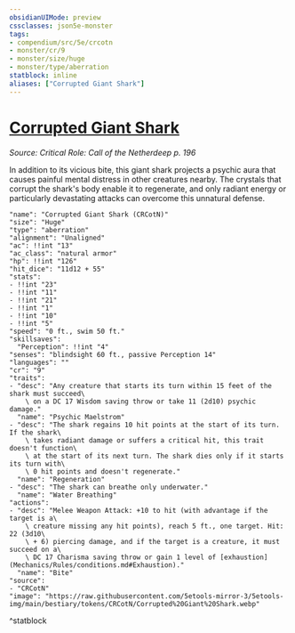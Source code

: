 ```yaml
---
obsidianUIMode: preview
cssclasses: json5e-monster
tags:
- compendium/src/5e/crcotn
- monster/cr/9
- monster/size/huge
- monster/type/aberration
statblock: inline
aliases: ["Corrupted Giant Shark"]
---
```

# [Corrupted Giant Shark](Mechanics\bestiary\aberration/corrupted-giant-shark-crcotn.md)
*Source: Critical Role: Call of the Netherdeep p. 196*  

In addition to its vicious bite, this giant shark projects a psychic aura that causes painful mental distress in other creatures nearby. The crystals that corrupt the shark's body enable it to regenerate, and only radiant energy or particularly devastating attacks can overcome this unnatural defense.

```statblock
"name": "Corrupted Giant Shark (CRCotN)"
"size": "Huge"
"type": "aberration"
"alignment": "Unaligned"
"ac": !!int "13"
"ac_class": "natural armor"
"hp": !!int "126"
"hit_dice": "11d12 + 55"
"stats":
- !!int "23"
- !!int "11"
- !!int "21"
- !!int "1"
- !!int "10"
- !!int "5"
"speed": "0 ft., swim 50 ft."
"skillsaves":
  "Perception": !!int "4"
"senses": "blindsight 60 ft., passive Perception 14"
"languages": ""
"cr": "9"
"traits":
- "desc": "Any creature that starts its turn within 15 feet of the shark must succeed\
    \ on a DC 17 Wisdom saving throw or take 11 (2d10) psychic damage."
  "name": "Psychic Maelstrom"
- "desc": "The shark regains 10 hit points at the start of its turn. If the shark\
    \ takes radiant damage or suffers a critical hit, this trait doesn't function\
    \ at the start of its next turn. The shark dies only if it starts its turn with\
    \ 0 hit points and doesn't regenerate."
  "name": "Regeneration"
- "desc": "The shark can breathe only underwater."
  "name": "Water Breathing"
"actions":
- "desc": "Melee Weapon Attack: +10 to hit (with advantage if the target is a\
    \ creature missing any hit points), reach 5 ft., one target. Hit: 22 (3d10\
    \ + 6) piercing damage, and if the target is a creature, it must succeed on a\
    \ DC 17 Charisma saving throw or gain 1 level of [exhaustion](Mechanics/Rules/conditions.md#Exhaustion)."
  "name": "Bite"
"source":
- "CRCotN"
"image": "https://raw.githubusercontent.com/5etools-mirror-3/5etools-img/main/bestiary/tokens/CRCotN/Corrupted%20Giant%20Shark.webp"
```
^statblock